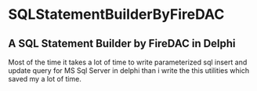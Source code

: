 # SQLStatementBuilderByFireDAC
## A SQL Statement Builder by FireDAC in Delphi

Most of the time it takes a lot of time to write parameterized sql insert and update query for MS Sql Server in delphi than i write the this utilities which saved my a lot of time. 
